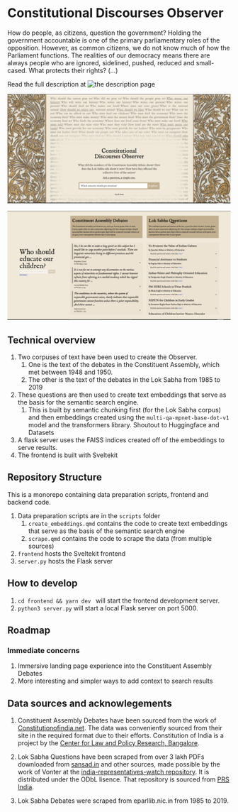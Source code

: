 # Constitutional Discourses Observer

How do people, as citizens, question the government? Holding the government accountable is one of the primary parliamentary roles of the opposition. However, as common citizens, we do not know much of how the Parliament functions. The realities of our democracy means there are always people who are ignored, sidelined, pushed, reduced and small-cased. What protects their rights? (...)

Read the full description at ![the description page](https://constitutional.observer/about)

![Homepage](./assets/homepage.png)

![View of search results](./assets/resultspage.png)

## Technical overview

1. Two corpuses of text have been used to create the Observer. 
   1. One is the text of the debates in the Constituent Assembly, which met between 1948 and 1950. 
   2. The other is the text of the debates in the Lok Sabha from 1985 to 2019
2. These questions are then used to create text embeddings that serve as the basis for the semantic search engine.
   1. This is built by semantic chunking first (for the Lok Sabha corpus) and then embeddings created using the  `multi-qa-mpnet-base-dot-v1` model and the transformers library. Shoutout to Huggingface and Datasets
3. A flask server uses the FAISS indices created off of the embeddings to serve results.
4. The frontend is built with Sveltekit

## Repository Structure

This is a monorepo containing data preparation scripts, frontend and backend code.

1. Data preparation scripts are in the `scripts` folder
   1. `create_embeddings.qmd` contains the code to create text embeddings that serve as the basis of the semantic search engine
   2. `scrape.qmd` contains the code to scrape the data (from multiple sources)
2. `frontend` hosts the Sveltekit frontend
3. `server.py` hosts the Flask server

## How to develop

1. `cd frontend && yarn dev ` will start the frontend development server.
2. `python3 server.py` will start a local Flask server on port 5000.

## Roadmap

### Immediate concerns

1. Immersive landing page experience into the Constituent Assembly Debates
2. More interesting and simpler ways to add context to search results

## Data sources and acknowlegements

1. Constituent Assembly Debates have been sourced from the work of [Constitutionofindia.net](https://www.constitutionofindia.net/). The data was conveniently sourced from their site in the required format due to their efforts. Constitution of India is a project by the [Center for Law and Policy Research, Bangalore](https://clpr.org.in).

2. Lok Sabha Questions have been scraped from over 3 lakh PDFs downloaded from [sansad.in](sansad.in) and other sources, made possible by the work of Vonter at the [india-representatives-watch repository](https://github.com/Vonter/india-representatives-activity/). It is distributed under the ODbL lisence. That repository is sourced from [PRS India](https://prsindia.org).

3. Lok Sabha Debates were scraped from eparllib.nic.in from 1985 to 2019. 
